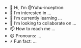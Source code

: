 - 👋 Hi, I’m @Yuhu-inceptron
- 👀 I’m interested in ...
- 🌱 I’m currently learning ...
- 💞️ I’m looking to collaborate on ...
- 📫 How to reach me ...
- 😄 Pronouns: ...
- ⚡ Fun fact: ...

<!---
Yuhu-inceptron/Yuhu-inceptron is a ✨ special ✨ repository because its `README.md` (this file) appears on your GitHub profile.
You can click the Preview link to take a look at your changes.
--->
